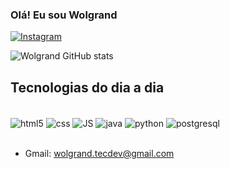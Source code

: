 
### Olá! Eu sou Wolgrand

[![Instagram](https://img.shields.io/badge/Instagram-E4405F?style=for-the-badge&logo=instagram&logoColor=white
)](https://www.instagram.com/wolgrand_10?igsh=MW9zOXR1bWd1MGF5eQ==)

![Wolgrand GitHub stats](https://github-readme-stats.vercel.app/api?username=WolgrandAP&show_icons=true&theme=dracula)

## Tecnologias do dia a dia

<div style="display: inline_block"><br/>
    <img align="center" alt="html5" src="https://img.shields.io/badge/HTML-239120?style=for-the-badge&logo=html5&logoColor=white
    "/>
    <img align="center" alt="css" src="https://img.shields.io/badge/CSS3-1572B6?style=for-the-badge&logo=css3&logoColor=white
    "/>
    <img align="center" alt="JS" src="https://img.shields.io/badge/JavaScript-F7DF1E?style=for-the-badge&logo=javascript&logoColor=black
    "/>
    <img align="center" alt="java" src="    https://img.shields.io/badge/Java-ED8B00?style=for-the-badge&logo=openjdk&logoColor=white
    "/>
    <img align="center" alt="python" src="https://img.shields.io/badge/Python-14354C?style=for-the-badge&logo=python&logoColor=white
    "/>
    <img align="center" alt="postgresql" src="https://img.shields.io/badge/PostgreSQL-316192?style=for-the-badge&logo=postgresql&logoColor=white
    "/>

</div><br/>

- Gmail: [wolgrand.tecdev@gmail.com](wolgrand.tecdev@gmail.com)
